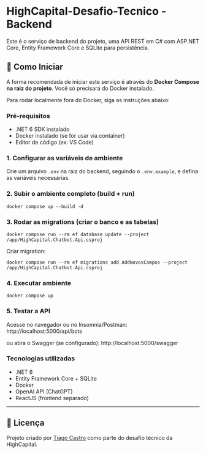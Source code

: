 # HighCapital-Desafio-Tecnico - Backend

Este é o serviço de backend do projeto, uma API REST em C# com ASP.NET Core, Entity Framework Core e SQLite para persistência.

## 🚀 Como Iniciar

A forma recomendada de iniciar este serviço é através do **Docker Compose na raiz do projeto**. Você só precisará do Docker instalado.

Para rodar localmente fora do Docker, siga as instruções abaixo:

### Pré-requisitos
* .NET 6 SDK instalado
* Docker instalado (se for usar via container)
* Editor de código (ex: VS Code)

### 1. Configurar as variáveis de ambiente
Crie um arquivo `.env` na raiz do backend, seguindo o `.env.example`, e defina as variáveis necessárias.

### 2. Subir o ambiente completo (build + run)
```
docker compose up --build -d
```

### 3. Rodar as migrations (criar o banco e as tabelas)
```
docker compose run --rm ef database update --project /app/HighCapital.Chatbot.Api.csproj
```

Criar migration:
```
docker compose run --rm ef migrations add AddNovosCampos --project /app/HighCapital.Chatbot.Api.csproj
```

### 4. Executar ambiente
```
docker compose up
```

### 5. Testar a API
Acesse no navegador ou no Insomnia/Postman:
http://localhost:5000/api/bots

ou abra o Swagger (se configurado):
http://localhost:5000/swagger

### Tecnologias utilizadas

  * .NET 6
  * Entity Framework Core + SQLite
  * Docker
  * OpenAI API (ChatGPT)
  * ReactJS (frontend separado)

---

## 📄 Licença

Projeto criado por [Tiago Castro](https://www.linkedin.com/in/tiagogoncalvesdecastro) como parte do desafio técnico da HighCapital.
